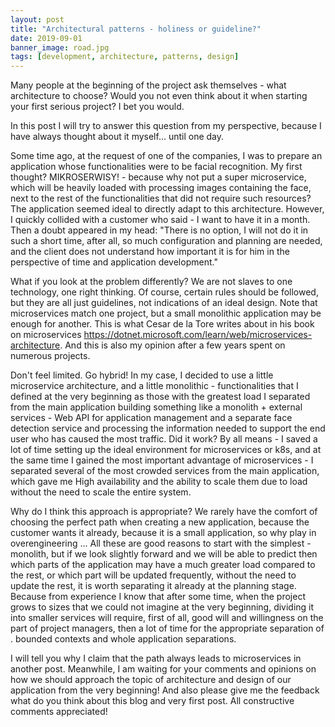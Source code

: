 ```yaml
---
layout: post
title: "Architectural patterns - holiness or guideline?"
date: 2019-09-01
banner_image: road.jpg
tags: [development, architecture, patterns, design]
---
```


Many people at the beginning of the project ask themselves - what architecture to choose? Would you not even think about it when starting your first serious project? I bet you would.

In this post I will try to answer this question from my perspective, because I have always thought about it myself... until one day.

<!--more-->

Some time ago, at the request of one of the companies, I was to prepare an application whose functionalities were to be facial recognition. My first thought? MIKROSERWISY! - because why not put a super microservice, which will be heavily loaded with processing images containing the face, next to the rest of the functionalities that did not require such resources? The application seemed ideal to directly adapt to this architecture. However, I quickly collided with a customer who said - I want to have it in a month. Then a doubt appeared in my head: "There is no option, I will not do it in such a short time, after all, so much configuration and planning are needed, and the client does not understand how important it is for him in the perspective of time and application development."

What if you look at the problem differently? We are not slaves to one technology, one right thinking. Of course, certain rules should be followed, but they are all just guidelines, not indications of an ideal design. Note that microservices match one project, but a small monolithic application may be enough for another. This is what Cesar de la Tore writes about in his book on microservices https://dotnet.microsoft.com/learn/web/microservices-architecture.
And this is also my opinion after a few years spent on numerous projects.

Don't feel limited. Go hybrid! In my case, I decided to use a little microservice architecture, and a little monolithic - functionalities that I defined at the very beginning as those with the greatest load I separated from the main application building something like a monolith + external services - Web API for application management and a separate face detection service and processing the information needed to support the end user who has caused the most traffic. Did it work? By all means - I saved a lot of time setting up the ideal environment for microservices or k8s, and at the same time I gained the most important advantage of microservices - I separated several of the most crowded services from the main application, which gave me High availability and the ability to scale them due to load without the need to scale the entire system.

Why do I think this approach is appropriate? We rarely have the comfort of choosing the perfect path when creating a new application, because the customer wants it already, because it is a small application, so why play in overengineering ... All these are good reasons to start with the simplest - monolith, but if we look slightly forward and we will be able to predict then which parts of the application may have a much greater load compared to the rest, or which part will be updated frequently, without the need to update the rest, it is worth separating it already at the planning stage. Because from experience I know that after some time, when the project grows to sizes that we could not imagine at the very beginning, dividing it into smaller services will require, first of all, good will and willingness on the part of project managers, then a lot of time for the appropriate separation of . bounded contexts and whole application separations.

I will tell you why I claim that the path always leads to microservices in another post. Meanwhile, I am waiting for your comments and opinions on how we should approach the topic of architecture and design of our application from the very beginning! And also please give me the feedback what do you think about this blog and very first post. All constructive comments appreciated!
